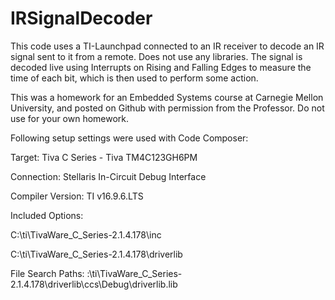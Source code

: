 # IRSignalDecoder
This code uses a TI-Launchpad connected to an IR receiver to decode an IR signal sent to it from a remote.
Does not use any libraries. The signal is decoded live using Interrupts on Rising and Falling Edges to measure the time of each bit, which is then used to perform some action.


This was a homework for an Embedded Systems course at Carnegie Mellon University, and posted on Github with permission from the Professor.
Do not use for your own homework.



Following setup settings were used with Code Composer:

Target: Tiva C Series - Tiva TM4C123GH6PM

Connection: Stellaris In-Circuit Debug Interface

Compiler Version: TI v16.9.6.LTS


Included Options:

C:\ti\TivaWare_C_Series-2.1.4.178\inc

C:\ti\TivaWare_C_Series-2.1.4.178\driverlib


File Search Paths:
:\ti\TivaWare_C_Series-2.1.4.178\driverlib\ccs\Debug\driverlib.lib
